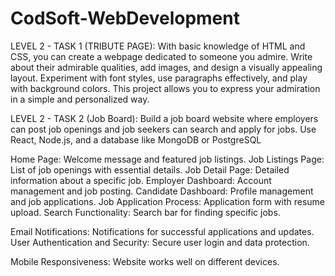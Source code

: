 # CodSoft-WebDevelopment

LEVEL 2 - TASK 1 (TRIBUTE PAGE):
With basic knowledge of HTML and CSS, you can create a webpage dedicated to someone you
admire. Write about their admirable qualities, add images, and design a visually appealing
layout. Experiment with font styles, use paragraphs effectively, and play with background
colors. This project allows you to express your admiration in a simple and personalized way.

LEVEL 2 - TASK 2 (Job Board):
Build a job board website where employers can post job openings and job seekers can
search and apply for jobs. Use React, Node.js, and a database like MongoDB or PostgreSQL

Home Page: Welcome message and featured job listings.
Job Listings Page: List of job openings with essential details.
Job Detail Page: Detailed information about a specific job.
Employer Dashboard: Account management and job posting.
Candidate Dashboard: Profile management and job applications.
Job Application Process: Application form with resume upload.
Search Functionality: Search bar for finding specific jobs.

Email Notifications: Notifications for successful applications and updates.
User Authentication and Security: Secure user login and data protection.

Mobile Responsiveness: Website works well on different devices.
